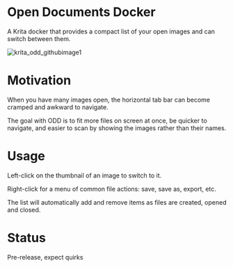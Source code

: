 # Open Documents Docker
A Krita docker that provides a compact list of your open images and can switch between them.

![krita_odd_githubimage1](https://user-images.githubusercontent.com/64640811/231816347-bcdac35d-2373-4128-b70f-a27925daa606.png)


# Motivation
When you have many images open, the horizontal tab bar can become cramped and awkward to navigate.

The goal with ODD is to fit more files on screen at once, be quicker to navigate, and easier to scan by showing the images rather than their names.

# Usage
Left-click on the thumbnail of an image to switch to it.

Right-click for a menu of common file actions: save, save as, export, etc.

The list will automatically add and remove items as files are created, opened and closed.

# Status
Pre-release, expect quirks
